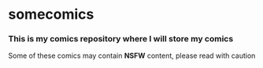 # somecomics

### This is my comics repository where I will store my comics

Some of these comics may contain **NSFW** content, please read with caution
 

